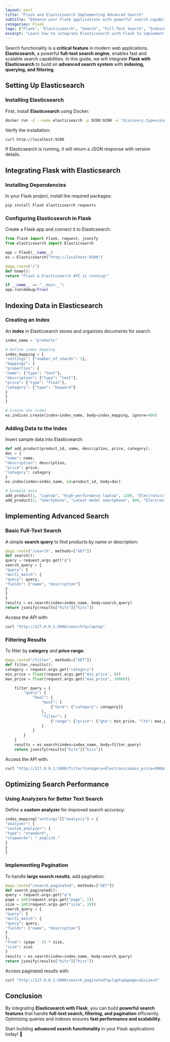 ```yaml
---
layout: post
title: "Flask and Elasticsearch Implementing Advanced Search"
subtitle: "Enhance your Flask applications with powerful search capabilities using Elasticsearch"
categories: Flask
tags: ["Flask", "Elasticsearch", "Search", "Full-Text Search", "Indexing", "Big Data"]
excerpt: "Learn how to integrate Elasticsearch with Flask to implement advanced search functionalities. This guide covers indexing, querying, and optimizing search performance."
---
```

Search functionality is a **critical feature** in modern web applications. **Elasticsearch**, a powerful **full-text search engine**, enables fast and scalable search capabilities. In this guide, we will integrate **Flask with Elasticsearch** to build an **advanced search system** with **indexing, querying, and filtering**.

## Setting Up Elasticsearch

### Installing Elasticsearch

First, install **Elasticsearch** using Docker:

```bash
docker run -d --name elasticsearch -p 9200:9200 -e "discovery.type=single-node" docker.elastic.co/elasticsearch/elasticsearch:8.4.0
```

Verify the installation:

```bash
curl http://localhost:9200
```

If Elasticsearch is running, it will return a JSON response with version details.

## Integrating Flask with Elasticsearch

### Installing Dependencies

In your Flask project, install the required packages:

```bash
pip install Flask elasticsearch requests
```

### Configuring Elasticsearch in Flask

Create a Flask app and connect it to Elasticsearch:

```python
from flask import Flask, request, jsonify
from elasticsearch import Elasticsearch

app = Flask(__name__)
es = Elasticsearch("http://localhost:9200")

@app.route("/")
def home():
return "Flask & Elasticsearch API is running!"

if __name__ == "__main__":
app.run(debug=True)
```

## Indexing Data in Elasticsearch

### Creating an Index

An **index** in Elasticsearch stores and organizes documents for search.

```python
index_name = "products"

# Define index mapping
index_mapping = {
"settings": {"number_of_shards": 1},
"mappings": {
"properties": {
"name": {"type": "text"},
"description": {"type": "text"},
"price": {"type": "float"},
"category": {"type": "keyword"}
}
}
}

# Create the index
es.indices.create(index=index_name, body=index_mapping, ignore=400)
```

### Adding Data to the Index

Insert sample data into Elasticsearch:

```python
def add_product(product_id, name, description, price, category):
doc = {
"name": name,
"description": description,
"price": price,
"category": category
}
es.index(index=index_name, id=product_id, body=doc)

# Example data
add_product(1, "Laptop", "High-performance laptop", 1200, "Electronics")
add_product(2, "Smartphone", "Latest model smartphone", 800, "Electronics")
```

## Implementing Advanced Search

### Basic Full-Text Search

A simple **search query** to find products by name or description:

```python
@app.route("/search", methods=["GET"])
def search():
query = request.args.get("q")
search_query = {
"query": {
"multi_match": {
"query": query,
"fields": ["name", "description"]
}
}
}
results = es.search(index=index_name, body=search_query)
return jsonify(results["hits"]["hits"])
```

Access the API with:

```bash
curl "http://127.0.0.1:5000/search?q=laptop"
```

### Filtering Results

To filter by **category** and **price range**:

```python
@app.route("/filter", methods=["GET"])
def filter_results():
category = request.args.get("category")
min_price = float(request.args.get("min_price", 0))
max_price = float(request.args.get("max_price", 10000))

    filter_query = {
        "query": {
            "bool": {
                "must": [
                    {"term": {"category": category}}
                ],
                "filter": [
                    {"range": {"price": {"gte": min_price, "lte": max_price}}}
                ]
            }
        }
    }
    results = es.search(index=index_name, body=filter_query)
    return jsonify(results["hits"]["hits"])
```

Access the API with:

```bash
curl "http://127.0.0.1:5000/filter?category=Electronics&min_price=500&max_price=1500"
```

## Optimizing Search Performance

### Using Analyzers for Better Text Search

Define a **custom analyzer** for improved search accuracy:

```python
index_mapping["settings"]["analysis"] = {
"analyzer": {
"custom_analyzer": {
"type": "standard",
"stopwords": "_english_"
}
}
}
```

### Implementing Pagination

To handle **large search results**, add pagination:

```python
@app.route("/search_paginated", methods=["GET"])
def search_paginated():
query = request.args.get("q")
page = int(request.args.get("page", 1))
size = int(request.args.get("size", 10))
search_query = {
"query": {
"multi_match": {
"query": query,
"fields": ["name", "description"]
}
},
"from": (page - 1) * size,
"size": size
}
results = es.search(index=index_name, body=search_query)
return jsonify(results["hits"]["hits"])
```

Access paginated results with:

```bash
curl "http://127.0.0.1:5000/search_paginated?q=laptop&page=1&size=5"
```

## Conclusion

By integrating **Elasticsearch with Flask**, you can build **powerful search features** that handle **full-text search, filtering, and pagination** efficiently. Optimizing queries and indexes ensures **fast performance and scalability**.

Start building **advanced search functionality** in your Flask applications today! 🚀  
